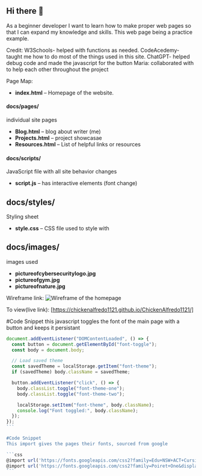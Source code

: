 ## Hi there 👋
As a beginner developer I want to learn how to make proper web pages so that I can expand my knowledge and skills. This web page being a practice example.

Credit: 
W3Schools- helped with functions as needed.
CodeAcedemy- taught me how to do most of the things used in this site.
ChatGPT- helped debug code and made the javascript for the button
Maria: collaborated with to help each other throughout the project


Page Map:
- **index.html** – Homepage of the website.

#### docs/pages/
individual site pages

- **Blog.html** – blog about writer (me)
- **Projects.html** – project showcasae
- **Resources.html** – List of helpful links or resources

#### docs/scripts/
JavaScript file with all site behavior changes

- **script.js** – has interactive elements (font change)

## docs/styles/
Styling sheet

- **style.css** – CSS file used to style with

## docs/images/
images used

- **pictureofcybersecuritylogo.jpg**
- **pictureofgym.jpg**
- **pictureofnature.jpg**


Wireframe link: ![Wireframe of the homepage](docs/images/wireframeindexpage.jpg)

To view(live link): [https://chickenalfredo1121.github.io/ChickenAlfredo1121/]

#Code Snippet
this javascript toggles the font of the main page with a button and keeps it persistant

````javascript
document.addEventListener("DOMContentLoaded", () => {
  const button = document.getElementById("font-toggle");
  const body = document.body;

  // Load saved theme
  const savedTheme = localStorage.getItem("font-theme");
  if (savedTheme) body.className = savedTheme;

  button.addEventListener("click", () => {
    body.classList.toggle("font-theme-one");
    body.classList.toggle("font-theme-two");

    localStorage.setItem("font-theme", body.className);
    console.log("Font toggled:", body.className);
  });
});
```

#Code Snippet
This import gives the pages their fonts, sourced from google

```css
@import url('https://fonts.googleapis.com/css2?family=Edu+NSW+ACT+Cursive:wght@400..700&display=swap');
@import url('https://fonts.googleapis.com/css2?family=Poiret+One&display=swap');
```

